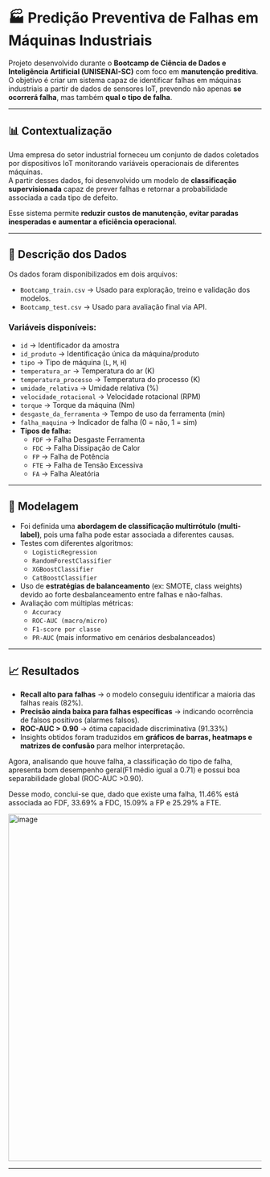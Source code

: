 # 🏭 Predição Preventiva de Falhas em Máquinas Industriais

Projeto desenvolvido durante o **Bootcamp de Ciência de Dados e Inteligência Artificial (UNISENAI-SC)** com foco em **manutenção preditiva**.  
O objetivo é criar um sistema capaz de identificar falhas em máquinas industriais a partir de dados de sensores IoT, prevendo não apenas **se ocorrerá falha**, mas também **qual o tipo de falha**.

---

## 📊 Contextualização

Uma empresa do setor industrial forneceu um conjunto de dados coletados por dispositivos IoT monitorando variáveis operacionais de diferentes máquinas.  
A partir desses dados, foi desenvolvido um modelo de **classificação supervisionada** capaz de prever falhas e retornar a probabilidade associada a cada tipo de defeito.

Esse sistema permite **reduzir custos de manutenção, evitar paradas inesperadas e aumentar a eficiência operacional**.

---

## 📂 Descrição dos Dados

Os dados foram disponibilizados em dois arquivos:

- `Bootcamp_train.csv` → Usado para exploração, treino e validação dos modelos.  
- `Bootcamp_test.csv` → Usado para avaliação final via API.  

### Variáveis disponíveis:

- `id` → Identificador da amostra  
- `id_produto` → Identificação única da máquina/produto  
- `tipo` → Tipo de máquina (`L`, `M`, `H`)  
- `temperatura_ar` → Temperatura do ar (K)  
- `temperatura_processo` → Temperatura do processo (K)  
- `umidade_relativa` → Umidade relativa (%)  
- `velocidade_rotacional` → Velocidade rotacional (RPM)  
- `torque` → Torque da máquina (Nm)  
- `desgaste_da_ferramenta` → Tempo de uso da ferramenta (min)  
- `falha_maquina` → Indicador de falha (0 = não, 1 = sim)  
- **Tipos de falha:**  
  - `FDF` → Falha Desgaste Ferramenta  
  - `FDC` → Falha Dissipação de Calor  
  - `FP` → Falha de Potência  
  - `FTE` → Falha de Tensão Excessiva  
  - `FA` → Falha Aleatória  

---

## 🧠 Modelagem

- Foi definida uma **abordagem de classificação multirrótulo (multi-label)**, pois uma falha pode estar associada a diferentes causas.  
- Testes com diferentes algoritmos:
  - `LogisticRegression` 
  - `RandomForestClassifier`  
  - `XGBoostClassifier`  
  - `CatBoostClassifier`  
- Uso de **estratégias de balanceamento** (ex: SMOTE, class weights) devido ao forte desbalanceamento entre falhas e não-falhas.  
- Avaliação com múltiplas métricas:  
  - `Accuracy`  
  - `ROC-AUC (macro/micro)`  
  - `F1-score por classe`  
  - `PR-AUC` (mais informativo em cenários desbalanceados)  

---

## 📈 Resultados

- **Recall alto para falhas** → o modelo conseguiu identificar a maioria das falhas reais (82%).
- **Precisão ainda baixa para falhas específicas** → indicando ocorrência de falsos positivos (alarmes falsos).  
- **ROC-AUC > 0.90** → ótima capacidade discriminativa (91.33%)  
- Insights obtidos foram traduzidos em **gráficos de barras, heatmaps e matrizes de confusão** para melhor interpretação.  

Agora, analisando que houve falha, a classificação do tipo de falha, apresenta bom desempenho geral(F1 médio igual a 0.71) e possui boa separabilidade global (ROC-AUC >0.90).

Desse modo, conclui-se que, dado que existe uma falha, 11.46% está associada ao FDF, 33.69% a FDC, 15.09% a FP e 25.29% a FTE.

<img width="691" height="689" alt="image" src="https://github.com/user-attachments/assets/62018327-7e87-430f-9618-042b6e411385" />


---

